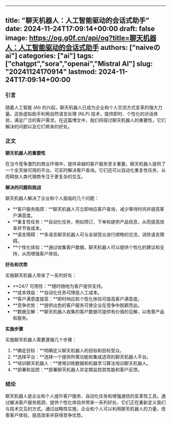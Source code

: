 
---
title: "聊天机器人：人工智能驱动的会话式助手"
date: 2024-11-24T17:09:14+00:00
draft: false
image: https://og.g0f.cn/api/og?title=聊天机器人：人工智能驱动的会话式助手
authors: ["naiveのai"]
categories: ["ai"]
tags: ["chatgpt","sora","openai","Mistral AI"]
slug: "20241124170914"
lastmod: 2024-11-24T17:09:14+00:00
---
### 引言

随着人工智能 (AI) 的兴起，聊天机器人已成为企业和个人交流方式变革的强大力量。这些虚拟助手利用自然语言处理 (NLP) 技术，提供即时、个性化的对话体验，满足广泛的客户需求。在这篇博文中，我们将探讨聊天机器人的重要性，它们解决的问题以及它们带来的好处。

### 正文

**聊天机器人的重要性**

在当今竞争激烈的商业环境中，提供卓越的客户服务至关重要。聊天机器人提供了一个全天候可用的平台，可实时解决客户查询。它们还可以自动化重复性任务，从而释放人类代理商专注于更复杂的交互。

**解决的问题和挑战**

聊天机器人解决了企业和个人面临的几个问题：

* **客户服务瓶颈：**聊天机器人可立即响应客户查询，减少等待时间并提高客户满意度。
* **重复性任务：**自动化任务，例如预订、下单和提供产品信息，从而提高效率并节省成本。
* **语言障碍：**多语言聊天机器人可与全球受众进行顺畅的交流，消除语言障碍。
* **个性化体验：**通过收集客户数据，聊天机器人可以提供个性化的建议和支持，从而增强客户体验。

**好处和优势**

实施聊天机器人带来了一系列好处：

* **24/7 可用性：**随时随地为客户提供支持。
* **成本效益：**自动化任务可降低人工成本。
* **客户满意度提高：**即时响应和个性化体验可提高客户满意度。
* **竞争优势：**提供出色的客户服务可使企业在竞争中脱颖而出。
* **数据见解：**聊天机器人收集的客户数据可提供有价值的见解，以改善产品和服务。

**实施步骤**

实施聊天机器人需要遵循几个步骤：

1. **确定目标：**明确定义聊天机器人的目标和目标受众。
2. **选择平台：**选择一个提供所需功能和集成选项的聊天机器人平台。
3. **培训聊天机器人：**使用训练数据和机器学习算法培训聊天机器人。
4. **部署和监控：**部署聊天机器人并定期监控其性能和客户反馈。

### 结论

聊天机器人是企业和个人提升客户服务、自动化任务和增强通信的变革性工具。通过解决客户服务瓶颈，提供个性化体验并带来一系列好处，它们正在重新定义我们与技术交互的方式。通过战略性实施，企业和个人可以利用聊天机器人的力量，改善客户体验，提高效率并获得竞争优势。